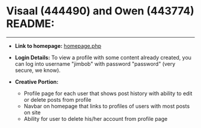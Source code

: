 
# Visaal (444490) and Owen (443774) README:
---
* __Link to homepage:__ [homepage.php](http://ec2-52-14-44-219.us-east-2.compute.amazonaws.com/~owenauch/owen/homepage.php)

* __Login Details:__ To view a profile with some content already created, you can   log into username "jimbob" with password "password" (very secure, we know).

* __Creative Portion:__
    * Profile page for each user that shows post history with ability to edit or delete posts from profile
    * Navbar on homepage that links to profiles of users with most posts on site
    * Ability for user to delete his/her account from profile page
